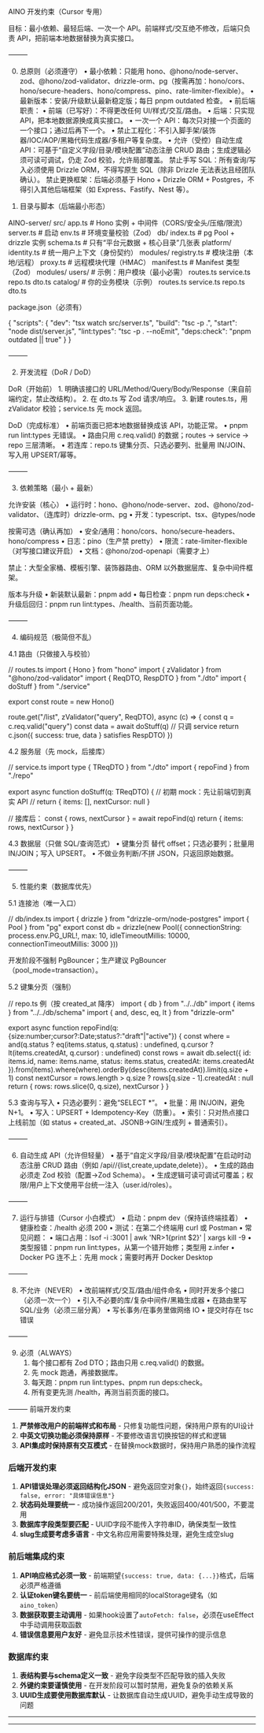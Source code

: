 AINO 开发约束（Cursor 专用）

目标：最小依赖、最轻后端、一次一个 API。前端样式/交互绝不修改，后端只负责 API，把前端本地数据替换为真实接口。

⸻

0. 总原则（必须遵守）
	•	最小依赖：只能用 hono、@hono/node-server、zod、@hono/zod-validator、drizzle-orm、pg（按需再加：hono/cors、hono/secure-headers、hono/compress、pino、rate-limiter-flexible）。
	•	最新版本：安装/升级默认最新稳定版；每日 pnpm outdated 检查。
	•	前后端职责：
	•	前端（已写好）：不得更改任何 UI/样式/交互/路由。
	•	后端：只实现 API，把本地数据源换成真实接口。
	•	一次一个 API：每次只对接一个页面的一个接口；通过后再下一个。
	•	禁止工程化：不引入脚手架/装饰器/IOC/AOP/黑箱代码生成器/多租户等复杂度。
	•	允许（受控）自动生成 API：可基于“自定义字段/目录/模块配置”动态注册 CRUD 路由；生成逻辑必须可读可调试，仍走 Zod 校验，允许局部覆盖。
禁止手写 SQL：所有查询/写入必须使用 Drizzle ORM，不得写原生 SQL（除非 Drizzle 无法表达且经团队确认）。
禁止更换框架：后端必须基于 Hono + Drizzle ORM + Postgres，不得引入其他后端框架（如 Express、Fastify、Nest 等）。

1. 目录与脚本（后端最小形态）

AINO-server/
  src/
    app.ts              # Hono 实例 + 中间件（CORS/安全头/压缩/限流）
    server.ts           # 启动
    env.ts              # 环境变量校验（Zod）
    db/
      index.ts          # pg Pool + drizzle 实例
      schema.ts         # 只有“平台元数据 + 核心目录”几张表
    platform/
      identity.ts       # 统一用户上下文（身份契约）
      modules/
        registry.ts     # 模块注册（本地/远程）
        proxy.ts        # 远程模块代理（HMAC）
        manifest.ts     # Manifest 类型（Zod）
    modules/
      users/            # 示例：用户模块（最小必需）
        routes.ts
        service.ts
        repo.ts
        dto.ts
      catalog/          # 你的业务模块（示例）
        routes.ts
        service.ts
        repo.ts
        dto.ts

package.json（必须有）

{
  "scripts": {
    "dev": "tsx watch src/server.ts",
    "build": "tsc -p .",
    "start": "node dist/server.js",
    "lint:types": "tsc -p . --noEmit",
    "deps:check": "pnpm outdated || true"
  }
}


⸻

2. 开发流程（DoR / DoD）

DoR（开始前）
	1.	明确该接口的 URL/Method/Query/Body/Response（来自前端约定，禁止改结构）。
	2.	在 dto.ts 写 Zod 请求/响应。
	3.	新建 routes.ts，用 zValidator 校验；service.ts 先 mock 返回。

DoD（完成标准）
	•	前端页面已把本地数据替换成该 API，功能正常。
	•	pnpm run lint:types 无错误。
	•	路由只用 c.req.valid() 的数据；routes → service → repo 三层清晰。
	•	若连库：repo.ts 键集分页、只选必要列、批量用 IN/JOIN、写入用 UPSERT/幂等。

⸻

3. 依赖策略（最小 + 最新）

允许安装（核心）
	•	运行时：hono、@hono/node-server、zod、@hono/zod-validator、（连库时）drizzle-orm、pg
	•	开发：typescript、tsx、@types/node

按需可选（确认再加）
	•	安全/通用：hono/cors、hono/secure-headers、hono/compress
	•	日志：pino（生产禁 pretty）
	•	限流：rate-limiter-flexible（对写接口建议开启）
	•	文档：@hono/zod-openapi（需要才上）

禁止：大型全家桶、模板引擎、装饰器路由、ORM 以外数据层库、复杂中间件框架。

版本与升级
	•	新装默认最新：pnpm add <pkg>
	•	每日检查：pnpm run deps:check
	•	升级后回归：pnpm run lint:types、/health、当前页面功能。

⸻

4. 编码规范（极简但不乱）

4.1 路由（只做接入与校验）

// routes.ts
import { Hono } from "hono"
import { zValidator } from "@hono/zod-validator"
import { ReqDTO, RespDTO } from "./dto"
import { doStuff } from "./service"

export const route = new Hono()

route.get("/list", zValidator("query", ReqDTO), async (c) => {
  const q = c.req.valid("query")
  const data = await doStuff(q)           // 只调 service
  return c.json({ success: true, data } satisfies RespDTO)
})

4.2 服务层（先 mock，后接库）

// service.ts
import type { TReqDTO } from "./dto"
import { repoFind } from "./repo"

export async function doStuff(q: TReqDTO) {
  // 初期 mock：先让前端切到真实 API
  // return { items: [], nextCursor: null }

  // 接库后：
  const { rows, nextCursor } = await repoFind(q)
  return { items: rows, nextCursor }
}

4.3 数据层（只做 SQL/查询范式）
	•	键集分页 替代 offset；只选必要列；批量用 IN/JOIN；写入 UPSERT。
	•	不做业务判断/不拼 JSON，只返回原始数据。

⸻

5. 性能约束（数据库优先）

5.1 连接池（唯一入口）

// db/index.ts
import { drizzle } from "drizzle-orm/node-postgres"
import { Pool } from "pg"
export const db = drizzle(new Pool({
  connectionString: process.env.PG_URL!,
  max: 10, idleTimeoutMillis: 10000, connectionTimeoutMillis: 3000
}))

开发阶段不强制 PgBouncer；生产建议 PgBouncer（pool_mode=transaction）。

5.2 键集分页（强制）

// repo.ts 例（按 created_at 降序）
import { db } from "../../db"
import { items } from "../../db/schema"
import { and, desc, eq, lt } from "drizzle-orm"

export async function repoFind(q:{size:number;cursor?:Date;status?:"draft"|"active"}) {
  const where = and(q.status ? eq(items.status, q.status) : undefined,
                    q.cursor ? lt(items.createdAt, q.cursor) : undefined)
  const rows = await db.select({
      id: items.id, name: items.name, status: items.status, createdAt: items.createdAt
    }).from(items).where(where).orderBy(desc(items.createdAt)).limit(q.size + 1)
  const nextCursor = rows.length > q.size ? rows[q.size - 1].createdAt : null
  return { rows: rows.slice(0, q.size), nextCursor }
}

5.3 查询与写入
	•	只选必要列：避免“SELECT *”。
	•	批量：用 IN/JOIN，避免 N+1。
	•	写入：UPSERT + Idempotency-Key（防重）。
	•	索引：只对热点接口上线前加（如 status + created_at、JSONB→GIN/生成列 + 普通索引）。

⸻

6. 自动生成 API（允许但轻量）
	•	基于“自定义字段/目录/模块配置”在启动时动态注册 CRUD 路由（例如 /api/<key>/{list,create,update,delete}）。
	•	生成的路由必须走 Zod 校验（配置→Zod Schema）。
	•	生成逻辑可读可调试可覆盖；权限/用户上下文使用平台统一注入（user.id/roles）。

⸻

7. 运行与排错（Cursor 小白模式）
	•	启动：pnpm dev（保持该终端挂着）
	•	健康检查：/health 必须 200
	•	测试：在第二个终端用 curl 或 Postman
	•	常见问题：
	•	端口占用：lsof -i :3001 | awk 'NR>1{print $2}' | xargs kill -9
	•	类型报错：pnpm run lint:types，从第一个错开始修；类型用 z.infer
	•	Docker PG 连不上：先用 mock；需要时再开 Docker Desktop

⸻

8. 不允许（NEVER）
	•	改前端样式/交互/路由/组件命名
	•	同时开发多个接口（必须一次一个）
	•	引入不必要的库/复杂中间件/黑箱生成器
	•	在路由里写 SQL/业务（必须三层分离）
	•	写长事务/在事务里做网络 IO
	•	提交时存在 tsc 错误

⸻

9. 必须（ALWAYS）
	1.	每个接口都有 Zod DTO；路由只用 c.req.valid() 的数据。
	2.	先 mock 跑通，再接数据库。
	3.	每天跑：pnpm run lint:types、pnpm run deps:check。
	4.	所有变更先测 /health，再测当前页面的接口。

⸻
前端开发约束
1. **严禁修改用户的前端样式和布局** - 只修复功能性问题，保持用户原有的UI设计
2. **中英文切换功能必须保持原样** - 不要修改语言切换按钮的样式和逻辑
3. **API集成时保持原有交互模式** - 在替换mock数据时，保持用户熟悉的操作流程

### 后端开发约束
1. **API错误处理必须返回结构化JSON** - 避免返回空对象`{}`，始终返回`{success: false, error: "具体错误信息"}`
2. **状态码处理要统一** - 成功操作返回200/201，失败返回400/401/500，不要混用
3. **数据库字段类型要匹配** - UUID字段不能传入字符串ID，确保类型一致性
4. **slug生成要考虑多语言** - 中文名称应用需要特殊处理，避免生成空slug

### 前后端集成约束
1. **API响应格式必须一致** - 前端期望`{success: true, data: {...}}`格式，后端必须严格遵循
2. **认证token键名要统一** - 前后端使用相同的localStorage键名（如`aino_token`）
3. **数据获取要主动调用** - 如果hook设置了`autoFetch: false`，必须在useEffect中手动调用获取函数
4. **错误信息要用户友好** - 避免显示技术性错误，提供可操作的提示信息

### 数据库约束
1. **表结构要与schema定义一致** - 避免字段类型不匹配导致的插入失败
2. **外键约束要谨慎使用** - 在开发阶段可以暂时禁用，避免复杂的依赖关系
3. **UUID生成要使用数据库默认** - 让数据库自动生成UUID，避免手动生成导致的问题

---
---
